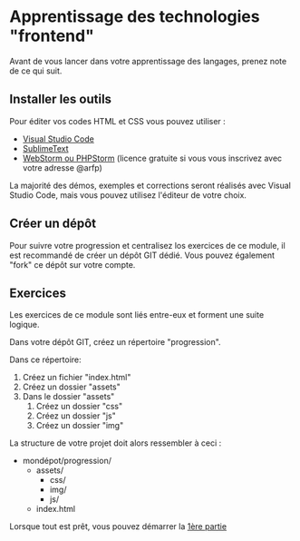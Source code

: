 # Apprentissage des technologies "frontend"

Avant de vous lancer dans votre apprentissage des langages, prenez note de ce qui suit.


## Installer les outils

Pour éditer vos codes HTML et CSS vous pouvez utiliser :

- [Visual Studio Code](https://code.visualstudio.com/)
- [SublimeText](https://www.sublimetext.com/)
- [WebStorm ou PHPStorm](https://www.jetbrains.com/webstorm/) (licence gratuite si vous vous inscrivez avec votre adresse @arfp)

La majorité des démos, exemples et corrections seront réalisés avec Visual Studio Code, mais vous pouvez utilisez l'éditeur de votre choix.


## Créer un dépôt 

Pour suivre votre progression et centralisez los exercices de ce module, il est recommandé de créer un dépôt GIT dédié.
 Vous pouvez également "fork" ce dépôt sur votre compte.


## Exercices

Les exercices de ce module sont liés entre-eux et forment une suite logique.

Dans votre dépôt GIT, créez un répertoire "progression".

Dans ce répertoire: 
1. Créez un fichier "index.html"
2. Créez un dossier "assets"
3. Dans le dossier "assets"
    1. Créez un dossier "css"
    2. Créez un dossier "js"
    3. Créez un dossier "img"


La structure de votre projet doit alors ressembler à ceci :

- mondépot/progression/
    - assets/ 
        - css/
        - img/
        - js/
    - index.html


Lorsque tout est prêt, vous pouvez démarrer la [1ère partie](01_HTML_structure.md)